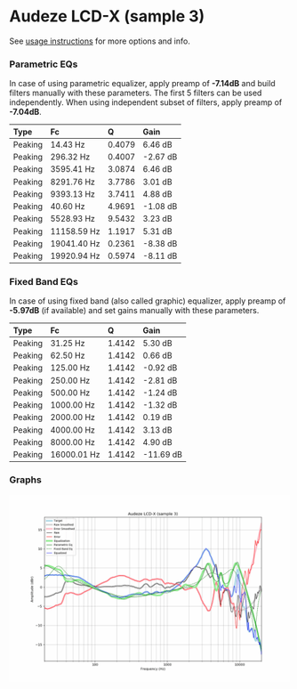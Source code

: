 # Audeze LCD-X (sample 3)
See [usage instructions](https://github.com/jaakkopasanen/AutoEq#usage) for more options and info.

### Parametric EQs
In case of using parametric equalizer, apply preamp of **-7.14dB** and build filters manually
with these parameters. The first 5 filters can be used independently.
When using independent subset of filters, apply preamp of **-7.04dB**.

| Type    | Fc          |      Q | Gain     |
|:--------|:------------|:-------|:---------|
| Peaking | 14.43 Hz    | 0.4079 | 6.46 dB  |
| Peaking | 296.32 Hz   | 0.4007 | -2.67 dB |
| Peaking | 3595.41 Hz  | 3.0874 | 6.46 dB  |
| Peaking | 8291.76 Hz  | 3.7786 | 3.01 dB  |
| Peaking | 9393.13 Hz  | 3.7411 | 4.88 dB  |
| Peaking | 40.60 Hz    | 4.9691 | -1.08 dB |
| Peaking | 5528.93 Hz  | 9.5432 | 3.23 dB  |
| Peaking | 11158.59 Hz | 1.1917 | 5.31 dB  |
| Peaking | 19041.40 Hz | 0.2361 | -8.38 dB |
| Peaking | 19920.94 Hz | 0.5974 | -8.11 dB |

### Fixed Band EQs
In case of using fixed band (also called graphic) equalizer, apply preamp of **-5.97dB**
(if available) and set gains manually with these parameters.

| Type    | Fc          |      Q | Gain      |
|:--------|:------------|:-------|:----------|
| Peaking | 31.25 Hz    | 1.4142 | 5.30 dB   |
| Peaking | 62.50 Hz    | 1.4142 | 0.66 dB   |
| Peaking | 125.00 Hz   | 1.4142 | -0.92 dB  |
| Peaking | 250.00 Hz   | 1.4142 | -2.81 dB  |
| Peaking | 500.00 Hz   | 1.4142 | -1.24 dB  |
| Peaking | 1000.00 Hz  | 1.4142 | -1.32 dB  |
| Peaking | 2000.00 Hz  | 1.4142 | 0.19 dB   |
| Peaking | 4000.00 Hz  | 1.4142 | 3.13 dB   |
| Peaking | 8000.00 Hz  | 1.4142 | 4.90 dB   |
| Peaking | 16000.01 Hz | 1.4142 | -11.69 dB |

### Graphs
![](./Audeze%20LCD-X%20(sample%203).png)